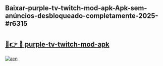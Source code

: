 ## Baixar-purple-tv-twitch-mod-apk-Apk-sem-anúncios-desbloqueado-completamente-2025-#r6315

# <h2><a href="https://ainizakaria.my?title=purple-tv-twitch-mod-apk&ref=20M">🔗👉 🔴 purple-tv-twitch-mod-apk</a></h2>

[![acn](https://github.com/user-attachments/assets/0f9c940e-d8b0-45ae-aac7-cd30a18b3e1c)](https://ainizakaria.my?title=purple-tv-twitch-mod-apk&ref=20M)

